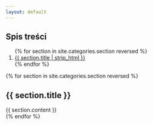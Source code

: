 ```yaml
---
layout: default
---
```


<nav class="table-of-contents">
    <h2>Spis treści</h2>
    <ol>
        {% for section in site.categories.section reversed %}
            <li><a href="#{% if section.link %}{{ section.link }}{% else %}{{ section.title | strip_html | slugify }}{% endif %}">{{ section.title | strip_html }}</a></li>
        {% endfor %}
    </ol>
</nav>
{% for section in site.categories.section reversed %}
<section class="panel panel-content">
    <h2 id="{% if section.link %}{{ section.link }}{% else %}{{ section.title | strip_html | slugify }}{% endif %}">{{ section.title }}</h2>
    {{ section.content }}
</section>
{% endfor %}